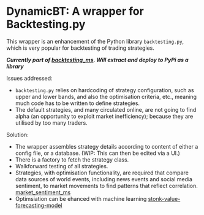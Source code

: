 # DynamicBT: A wrapper for Backtesting.py

This wrapper is an enhancement of the Python library ``backtesting.py``, which is very popular for backtesting of trading strategies.

***Currently part of [backtesting_ms](https://github.com/MathematicusLucian/backtesting_ms). Will extract and deploy to PyPi as a library***

Issues addressed:
- ``backtesting.py`` relies on hardcoding of strategy configuration, such as upper and lower bands, and also the optimisation criteria, etc., meaning much code has to be written to define strategies.
- The default strategies, and many circulated online, are not going to find alpha (an opportunity to exploit market inefficiency); because they are utilised by too many traders. 

Solution:
- The wrapper assembles strategy details according to content of either a config file, or a database. (WIP: This can then be edited via a UI.)
- There is a factory to fetch the strategy class.
- Walkforward testing of all strategies.
- Strategies, with optimisation functionality, are required that compare data sources of world events, including news events and social media sentiment, to market movements to find patterns that reflect correlation. [market_sentiment_ms](https://github.com/MathematicusLucian/market_sentiment_ms)
- Optimsiation can be ehanced with machine learning [stonk-value-forecasting-model](https://github.com/MathematicusLucian/stonk-value-forecasting-model)